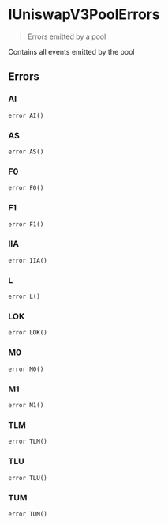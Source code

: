 # IUniswapV3PoolErrors



> Errors emitted by a pool

Contains all events emitted by the pool





## Errors

### AI

```solidity
error AI()
```






### AS

```solidity
error AS()
```






### F0

```solidity
error F0()
```






### F1

```solidity
error F1()
```






### IIA

```solidity
error IIA()
```






### L

```solidity
error L()
```






### LOK

```solidity
error LOK()
```






### M0

```solidity
error M0()
```






### M1

```solidity
error M1()
```






### TLM

```solidity
error TLM()
```






### TLU

```solidity
error TLU()
```






### TUM

```solidity
error TUM()
```







